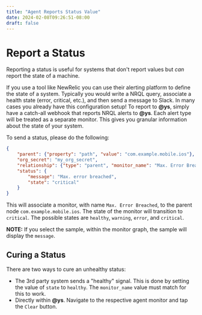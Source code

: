 ```yaml
---
title: "Agent Reports Status Value"
date: 2024-02-08T09:26:51-08:00
draft: false
---
```


# Report a Status

Reporting a status is useful for systems that don't report values but _can_ report the state of a machine.

If you use a tool like NewRelic you can use their alerting platform to define the state of a system. Typically you would write a NRQL query, associate a health state (error, critical, etc.), and then send a message to Slack. In many cases you already have this configuration setup! To report to **@ys**, simply have a catch-all webhook that reports NRQL alerts to **@ys**. Each alert type will be treated as a separate monitor. This gives you granular information about the state of your system.

To send a status, please do the following:

```json
{
    "parent": {"property": "path", "value": "com.example.mobile.ios"},
    "org_secret": "my_org_secret",
    "relationship": {"type": "parent", "monitor_name": "Max. Error Breached"},
    "status": {
        "message": "Max. error breached",
        "state": "critical"
    }
}
```

This will associate a monitor, with name `Max. Error Breached`, to the parent node `com.example.mobile.ios`. The state of the monitor will transition to `critical`. The possible states are `healthy`, `warning`, `error`, and `critical`.

**NOTE:** If you select the sample, within the monitor graph, the sample will display the `message`.

## Curing a Status

There are two ways to cure an unhealthy status:

- The 3rd party system sends a "healthy" signal. This is done by setting the value of `state` to `healthy`. The `monitor_name` value must match for this to work.
- Directly within **@ys**. Navigate to the respective agent monitor and tap the `Clear` button.
